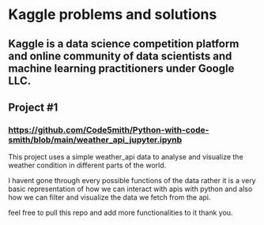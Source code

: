 # Kaggle problems and solutions

## Kaggle is a data science competition platform and online community of data scientists and machine learning practitioners under Google LLC.

## Project #1 
### https://github.com/Code5mith/Python-with-code-smith/blob/main/weather_api_jupyter.ipynb

This project uses a simple weather_api data to analyse and visualize the weather condition in different parts of the world.

I havent gone through every possible functions of the data rather it is a very basic representation of how we can interact with apis with python and also 
how  we can filter and visualize the data we fetch from the api.

feel free to pull this repo and add more functionalities to it thank you.
      


